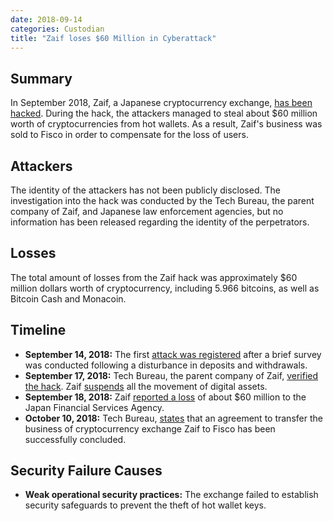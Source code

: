 ```yaml
---
date: 2018-09-14
categories: Custodian
title: "Zaif loses $60 Million in Cyberattack"
---
```


## Summary

In September 2018, Zaif, a Japanese cryptocurrency exchange, [has been hacked](https://cointelegraph.com/news/japanese-cryptocurrency-exchange-hacked-59-million-in-losses-reported). During the hack, the attackers managed to steal about $60 million worth of cryptocurrencies from hot wallets. As a result, Zaif's business was sold to Fisco in order to compensate for the loss of users.

## Attackers

The identity of the attackers has not been publicly disclosed. The investigation into the hack was conducted by the Tech Bureau, the parent company of Zaif, and Japanese law enforcement agencies, but no information has been released regarding the identity of the perpetrators.

## Losses

The total amount of losses from the Zaif hack was approximately $60 million dollars worth of cryptocurrency, including 5.966 bitcoins, as well as Bitcoin Cash and Monacoin.

## Timeline

- **September 14, 2018:** The first [attack was registered](https://www.ibtimes.com/cryptocurrency-exchange-zaif-hacked-60-million-worth-tokens-stolen-operations-2718453) after a brief survey was conducted following a disturbance in deposits and withdrawals.  
- **September 17, 2018:** Tech Bureau, the parent company of Zaif, [verified the hack](https://crypto.news/japanese-exchange-zaif-crypto-hack-loses-60-million/). Zaif [suspends](https://cryptonews.net/editorial/investments/zaif-case-or-why-japanese-exchanges-lost-518-million-for-six-months/) all the movement of digital assets.
- **September 18, 2018:** Zaif [reported a loss](https://cryptonews.net/editorial/investments/zaif-case-or-why-japanese-exchanges-lost-518-million-for-six-months/) of about $60 million to the Japan Financial Services Agency.  
- **October 10, 2018:** Tech Bureau, [states](https://cointelegraph.com/news/hacked-japanese-crypto-exchange-zaif-releases-financial-support-plan-for-customer-assets) that an agreement to transfer the business of cryptocurrency exchange Zaif to Fisco has been successfully concluded.  

## Security Failure Causes

- **Weak operational security practices:** The exchange failed to establish security safeguards to prevent the theft of hot wallet keys.
